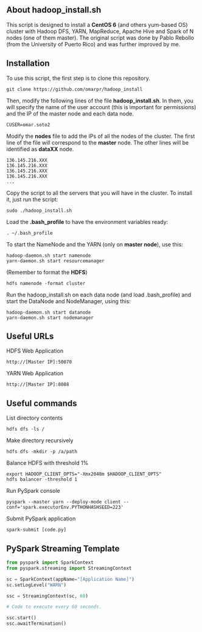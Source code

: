 ## About hadoop_install.sh

This script is designed to install a **CentOS 6** (and others yum-based OS) cluster with Hadoop DFS, YARN, MapReduce, Apache Hive and Spark of N nodes (one of them master). The original script was done by Pablo Rebollo (from the University of Puerto Rico) and was further improved by me.

## Installation

To use this script, the first step is to clone this repository.

```
git clone https://github.com/omarpr/hadoop_install
```

Then, modify the following lines of the file **hadoop_install.sh**. In them, you will specify the name of the user account (this is important for permissions) and the IP of the master node and each data node.

```shell
CUSER=omar.soto2
```

Modify the **nodes** file to add the IPs of all the nodes of the cluster. The first line of the file will correspond to the **master** node. The other lines will be identified as **dataXX** node.

```
136.145.216.XXX
136.145.216.XXX
136.145.216.XXX
136.145.216.XXX
...
```

Copy the script to all the servers that you will have in the cluster. To install it, just run the script:

```shell
sudo ./hadoop_install.sh
```

Load the **.bash_profile** to have the environment variables ready:

```shell
. ~/.bash_profile
```

To start the NameNode and the YARN (only on **master node**), use this:

```shell
hadoop-daemon.sh start namenode
yarn-daemon.sh start resourcemanager
```

(Remember to format the **HDFS**)

```shell
hdfs namenode -format cluster
```

Run the hadoop_install.sh on each data node (and load .bash_profile) and start the DataNode and NodeManager, using this:

```shell
hadoop-daemon.sh start datanode
yarn-daemon.sh start nodemanager
```

## Useful URLs

HDFS Web Application

```
http://[Master IP]:50070
```

YARN Web Application

```
http://[Master IP]:8088
```

## Useful commands

List directory contents

```shell
hdfs dfs -ls /
```

Make directory recursively

```shell
hdfs dfs -mkdir -p /a/path
```

Balance HDFS with threshold 1%

```shell
export HADOOP_CLIENT_OPTS="-Xmx2048m $HADOOP_CLIENT_OPTS"
hdfs balancer -threshold 1
```

Run PySpark console

```shell
pyspark --master yarn --deploy-mode client --conf='spark.executorEnv.PYTHONHASHSEED=223'
```

Submit PySpark application

```shell
spark-submit [code.py]
```

## PySpark Streaming Template
```python
from pyspark import SparkContext
from pyspark.streaming import StreamingContext

sc = SparkContext(appName="[Application Name]")
sc.setLogLevel("WARN")

ssc = StreamingContext(sc, 60)

# Code to execute every 60 seconds.

ssc.start()
ssc.awaitTermination()
```